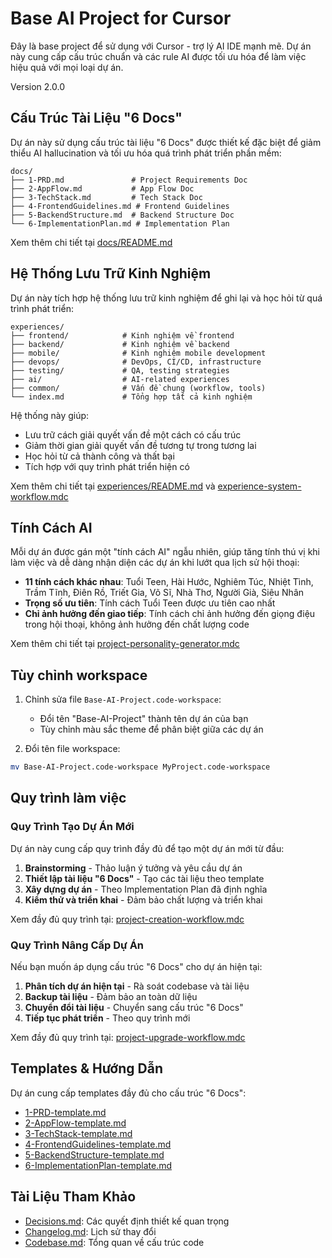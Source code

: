 # Base AI Project for Cursor

Đây là base project để sử dụng với Cursor - trợ lý AI IDE mạnh mẽ. Dự án này cung cấp cấu trúc chuẩn và các rule AI được tối ưu hóa để làm việc hiệu quả với mọi loại dự án.

Version 2.0.0

## Cấu Trúc Tài Liệu "6 Docs"

Dự án này sử dụng cấu trúc tài liệu "6 Docs" được thiết kế đặc biệt để giảm thiểu AI hallucination và tối ưu hóa quá trình phát triển phần mềm:

```
docs/
├── 1-PRD.md               # Project Requirements Doc
├── 2-AppFlow.md           # App Flow Doc
├── 3-TechStack.md         # Tech Stack Doc
├── 4-FrontendGuidelines.md # Frontend Guidelines
├── 5-BackendStructure.md  # Backend Structure Doc
└── 6-ImplementationPlan.md # Implementation Plan
```

Xem thêm chi tiết tại [docs/README.md](docs/README.md)

## Hệ Thống Lưu Trữ Kinh Nghiệm

Dự án này tích hợp hệ thống lưu trữ kinh nghiệm để ghi lại và học hỏi từ quá trình phát triển:

```
experiences/
├── frontend/            # Kinh nghiệm về frontend
├── backend/             # Kinh nghiệm về backend
├── mobile/              # Kinh nghiệm mobile development
├── devops/              # DevOps, CI/CD, infrastructure
├── testing/             # QA, testing strategies
├── ai/                  # AI-related experiences
├── common/              # Vấn đề chung (workflow, tools)
└── index.md             # Tổng hợp tất cả kinh nghiệm
```

Hệ thống này giúp:

- Lưu trữ cách giải quyết vấn đề một cách có cấu trúc
- Giảm thời gian giải quyết vấn đề tương tự trong tương lai
- Học hỏi từ cả thành công và thất bại
- Tích hợp với quy trình phát triển hiện có

Xem thêm chi tiết tại [experiences/README.md](experiences/README.md) và [experience-system-workflow.mdc](.cursor/rules/experience-system-workflow.mdc)

## Tính Cách AI

Mỗi dự án được gán một "tính cách AI" ngẫu nhiên, giúp tăng tính thú vị khi làm việc và dễ dàng nhận diện các dự án khi lướt qua lịch sử hội thoại:

- **11 tính cách khác nhau**: Tuổi Teen, Hài Hước, Nghiêm Túc, Nhiệt Tình, Trầm Tĩnh, Điên Rồ, Triết Gia, Võ Sĩ, Nhà Thơ, Người Già, Siêu Nhân
- **Trọng số ưu tiên**: Tính cách Tuổi Teen được ưu tiên cao nhất
- **Chỉ ảnh hưởng đến giao tiếp**: Tính cách chỉ ảnh hưởng đến giọng điệu trong hội thoại, không ảnh hưởng đến chất lượng code

Xem thêm chi tiết tại [project-personality-generator.mdc](project-personality-generator.mdc)

## Tùy chỉnh workspace

1. Chỉnh sửa file `Base-AI-Project.code-workspace`:

   - Đổi tên "Base-AI-Project" thành tên dự án của bạn
   - Tùy chỉnh màu sắc theme để phân biệt giữa các dự án

2. Đổi tên file workspace:

```bash
mv Base-AI-Project.code-workspace MyProject.code-workspace
```

## Quy trình làm việc

### Quy Trình Tạo Dự Án Mới

Dự án này cung cấp quy trình đầy đủ để tạo một dự án mới từ đầu:

1. **Brainstorming** - Thảo luận ý tưởng và yêu cầu dự án
2. **Thiết lập tài liệu "6 Docs"** - Tạo các tài liệu theo template
3. **Xây dựng dự án** - Theo Implementation Plan đã định nghĩa
4. **Kiểm thử và triển khai** - Đảm bảo chất lượng và triển khai

Xem đầy đủ quy trình tại: [project-creation-workflow.mdc](project-creation-workflow.mdc)

### Quy Trình Nâng Cấp Dự Án

Nếu bạn muốn áp dụng cấu trúc "6 Docs" cho dự án hiện tại:

1. **Phân tích dự án hiện tại** - Rà soát codebase và tài liệu
2. **Backup tài liệu** - Đảm bảo an toàn dữ liệu
3. **Chuyển đổi tài liệu** - Chuyển sang cấu trúc "6 Docs"
4. **Tiếp tục phát triển** - Theo quy trình mới

Xem đầy đủ quy trình tại: [project-upgrade-workflow.mdc](project-upgrade-workflow.mdc)

## Templates & Hướng Dẫn

Dự án cung cấp templates đầy đủ cho cấu trúc "6 Docs":

- [1-PRD-template.md](docs/templates/1-PRD-template.md)
- [2-AppFlow-template.md](docs/templates/2-AppFlow-template.md)
- [3-TechStack-template.md](docs/templates/3-TechStack-template.md)
- [4-FrontendGuidelines-template.md](docs/templates/4-FrontendGuidelines-template.md)
- [5-BackendStructure-template.md](docs/templates/5-BackendStructure-template.md)
- [6-ImplementationPlan-template.md](docs/templates/6-ImplementationPlan-template.md)

## Tài Liệu Tham Khảo

- [Decisions.md](Decisions.md): Các quyết định thiết kế quan trọng
- [Changelog.md](Changelog.md): Lịch sử thay đổi
- [Codebase.md](Codebase.md): Tổng quan về cấu trúc code
